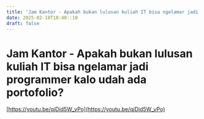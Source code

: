```yaml
---
title: 'Jam Kantor - Apakah bukan lulusan kuliah IT bisa ngelamar jadi programmer kalo udah ada portofolio?'
date: 2025-02-18T18:40::10
draft: false
---
```


# Jam Kantor - Apakah bukan lulusan kuliah IT bisa ngelamar jadi programmer kalo udah ada portofolio?

[https://youtu.be/qjDid5W_vPo](https://youtu.be/qjDid5W_vPo)
